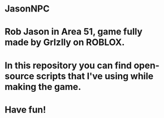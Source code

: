 # JasonNPC
# Rob Jason in Area 51, game fully made by Grlzlly on ROBLOX.
# In this repository you can find open-source scripts that I've using while making the game.
# Have fun!

